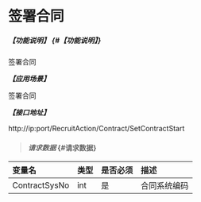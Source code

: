 # 签署合同
##### _【功能说明】_ {#【功能说明】}
签署合同


_**【应用场景】**_

签署合同


_**【接口地址】**_

http://ip:port/RecruitAction/Contract/SetContractStart

> #### _请求数据_ {#请求数据}

| 变量名 | 类型 | 是否必须 | 描述 |
| :--- | :--- | :--- | :--- |
| ContractSysNo| int | 是 | 合同系统编码 |

